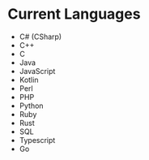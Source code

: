 # Current Languages

- C# (CSharp)
- C++
- C
- Java
- JavaScript
- Kotlin
- Perl
- PHP
- Python
- Ruby
- Rust
- SQL
- Typescript
- Go
